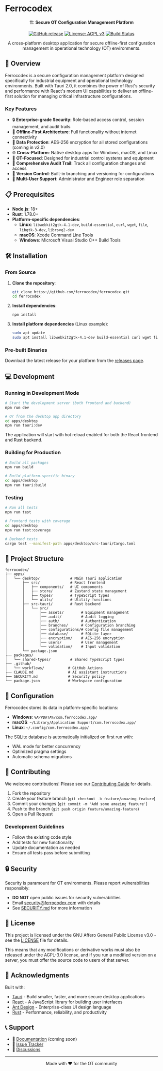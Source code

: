 # Ferrocodex

<div align="center">

🏗️ **Secure OT Configuration Management Platform**

[![GitHub release](https://img.shields.io/github/release/ferrocodex/ferrocodex.svg)](https://GitHub.com/ferrocodex/ferrocodex/releases/)
[![License: AGPL v3](https://img.shields.io/badge/License-AGPL%20v3-blue.svg)](LICENSE)
[![Build Status](https://github.com/ferrocodex/ferrocodex/workflows/Release/badge.svg)](https://github.com/ferrocodex/ferrocodex/actions)

A cross-platform desktop application for secure offline-first configuration management in operational technology (OT) environments.

</div>

## 🚀 Overview

Ferrocodex is a secure configuration management platform designed specifically for industrial equipment and operational technology environments. Built with Tauri 2.0, it combines the power of Rust's security and performance with React's modern UI capabilities to deliver an offline-first solution for managing critical infrastructure configurations.

### Key Features

- 🔒 **Enterprise-grade Security**: Role-based access control, session management, and audit trails
- 💾 **Offline-First Architecture**: Full functionality without internet connectivity
- 🔐 **Data Protection**: AES-256 encryption for all stored configurations (coming in v2.0)
- 🌐 **Cross-Platform**: Native desktop apps for Windows, macOS, and Linux
- 🎯 **OT-Focused**: Designed for industrial control systems and equipment
- 📝 **Comprehensive Audit Trail**: Track all configuration changes and access
- 🌳 **Version Control**: Built-in branching and versioning for configurations
- 👥 **Multi-User Support**: Administrator and Engineer role separation

## 📋 Prerequisites

- **Node.js**: 18+ 
- **Rust**: 1.78.0+
- **Platform-specific dependencies**:
  - **Linux**: `libwebkit2gtk-4.1-dev`, `build-essential`, `curl`, `wget`, `file`, `libgtk-3-dev`, `librsvg2-dev`
  - **macOS**: Xcode Command Line Tools
  - **Windows**: Microsoft Visual Studio C++ Build Tools

## 🛠️ Installation

### From Source

1. **Clone the repository**:
   ```bash
   git clone https://github.com/ferrocodex/ferrocodex.git
   cd ferrocodex
   ```

2. **Install dependencies**:
   ```bash
   npm install
   ```

3. **Install platform dependencies** (Linux example):
   ```bash
   sudo apt update
   sudo apt install libwebkit2gtk-4.1-dev build-essential curl wget file libgtk-3-dev librsvg2-dev
   ```

### Pre-built Binaries

Download the latest release for your platform from the [releases page](https://github.com/ferrocodex/ferrocodex/releases).

## 💻 Development

### Running in Development Mode

```bash
# Start the development server (both frontend and backend)
npm run dev

# Or from the desktop app directory
cd apps/desktop
npm run tauri:dev
```

The application will start with hot reload enabled for both the React frontend and Rust backend.

### Building for Production

```bash
# Build all packages
npm run build

# Build platform-specific binary
cd apps/desktop
npm run tauri:build
```

### Testing

```bash
# Run all tests
npm run test

# Frontend tests with coverage
cd apps/desktop
npm run test:coverage

# Backend tests
cargo test --manifest-path apps/desktop/src-tauri/Cargo.toml
```

## 📁 Project Structure

```
ferrocodex/
├── apps/
│   └── desktop/              # Main Tauri application
│       ├── src/              # React frontend
│       │   ├── components/   # UI components
│       │   ├── store/        # Zustand state management
│       │   ├── types/        # TypeScript types
│       │   └── utils/        # Utility functions
│       ├── src-tauri/        # Rust backend
│       │   └── src/
│       │       ├── assets/        # Equipment management
│       │       ├── audit/         # Audit logging
│       │       ├── auth/          # Authentication
│       │       ├── branches/      # Configuration branching
│       │       ├── configurations/# Config file management
│       │       ├── database/      # SQLite layer
│       │       ├── encryption/    # AES-256 encryption
│       │       ├── users/         # User management
│       │       └── validation/    # Input validation
│       └── package.json      
├── packages/
│   └── shared-types/         # Shared TypeScript types
├── .github/
│   └── workflows/           # GitHub Actions
├── CLAUDE.md                # AI assistant instructions
├── SECURITY.md              # Security policy
└── package.json             # Workspace configuration
```

## 🔧 Configuration

Ferrocodex stores its data in platform-specific locations:

- **Windows**: `%APPDATA%/com.ferrocodex.app/`
- **macOS**: `~/Library/Application Support/com.ferrocodex.app/`
- **Linux**: `~/.config/com.ferrocodex.app/`

The SQLite database is automatically initialized on first run with:
- WAL mode for better concurrency
- Optimized pragma settings
- Automatic schema migrations

## 🤝 Contributing

We welcome contributions! Please see our [Contributing Guide](CONTRIBUTING.md) for details.

1. Fork the repository
2. Create your feature branch (`git checkout -b feature/amazing-feature`)
3. Commit your changes (`git commit -m 'Add some amazing feature'`)
4. Push to the branch (`git push origin feature/amazing-feature`)
5. Open a Pull Request

### Development Guidelines

- Follow the existing code style
- Add tests for new functionality
- Update documentation as needed
- Ensure all tests pass before submitting

## 🔒 Security

Security is paramount for OT environments. Please report vulnerabilities responsibly:

- **DO NOT** open public issues for security vulnerabilities
- Email security@ferrocodex.com with details
- See [SECURITY.md](SECURITY.md) for more information

## 📜 License

This project is licensed under the GNU Affero General Public License v3.0 - see the [LICENSE](LICENSE) file for details.

This means that any modifications or derivative works must also be released under the AGPL-3.0 license, and if you run a modified version on a server, you must offer the source code to users of that server.

## 🙏 Acknowledgments

Built with:
- [Tauri](https://tauri.app/) - Build smaller, faster, and more secure desktop applications
- [React](https://reactjs.org/) - A JavaScript library for building user interfaces
- [Ant Design](https://ant.design/) - Enterprise-class UI design language
- [Rust](https://www.rust-lang.org/) - Performance, reliability, and productivity

## 📞 Support

- 📖 [Documentation](https://docs.ferrocodex.com) (coming soon)
- 🐛 [Issue Tracker](https://github.com/ferrocodex/ferrocodex/issues)
- 💬 [Discussions](https://github.com/ferrocodex/ferrocodex/discussions)

---

<div align="center">
Made with ❤️ for the OT community
</div>